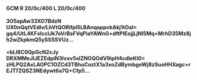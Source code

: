 #### GCM R 20/0c/400 L 20/0c/400
**3O5apAw33XO7BdzN**<br/>**UX0nQqtVEdIv/LhVtQORifpl5LBAnqappckAkj1tOaI=**<br/>**gq4/UtL4KFxIccIJk7oVrBsFVqPiaYAWnG+dftPIEojjLjNl5Mq+MrhD35Mz8jh2wZkpkmQ5ySSSSVUz...**<br/><br/>
**+bLl8C0QpGcN2cJy**<br/>**DRXMMeJIJEZEdpiN3lvxv5sIZNOQOdV9ipH4cdleKI0=**<br/>**zHLPQ2AxLAOPC1OZCd3TBhuCoztX1a3xoZdBymbgeWj8zSuoHHXagc+rEJT7ZQSZ3NEdywt6a7Q+Cfp5...**